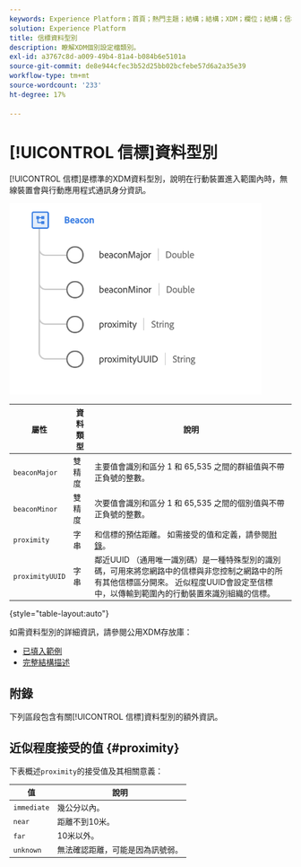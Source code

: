 ```yaml
---
keywords: Experience Platform；首頁；熱門主題；結構；結構；XDM；欄位；結構；信標；互動詳細資訊；資料型別；資料型別；
solution: Experience Platform
title: 信標資料型別
description: 瞭解XDM個別設定檔類別。
exl-id: a3767c8d-a009-49b4-81a4-b084b6e5101a
source-git-commit: de8e944cfec3b52d25bb02bcfebe57d6a2a35e39
workflow-type: tm+mt
source-wordcount: '233'
ht-degree: 17%

---
```


# [!UICONTROL 信標]資料型別

[!UICONTROL 信標]是標準的XDM資料型別，說明在行動裝置進入範圍內時，無線裝置會與行動應用程式通訊身分資訊。

<img src="../images/data-types/beacon.png" width="450" /><br />

| 屬性 | 資料類型 | 說明 |
| --- | --- | --- |
| `beaconMajor` | 雙精度 | 主要值會識別和區分 1 和 65,535 之間的群組值與不帶正負號的整數。 |
| `beaconMinor` | 雙精度 | 次要值會識別和區分 1 和 65,535 之間的個別值與不帶正負號的整數。 |
| `proximity` | 字串 | 和信標的預估距離。 如需接受的值和定義，請參閱[附錄](#proximity)。 |
| `proximityUUID` | 字串 | 鄰近UUID （通用唯一識別碼）是一種特殊型別的識別碼，可用來將您網路中的信標與非您控制之網路中的所有其他信標區分開來。 近似程度UUID會設定至信標中，以傳輸到範圍內的行動裝置來識別組織的信標。 |

{style="table-layout:auto"}

如需資料型別的詳細資訊，請參閱公用XDM存放庫：

* [已填入範例](https://github.com/adobe/xdm/blob/master/components/datatypes/deprecated/beacon-interaction-details.example.1.json)
* [完整結構描述](https://github.com/adobe/xdm/blob/master/components/datatypes/deprecated/beacon-interaction-details.schema.json)

## 附錄

下列區段包含有關[!UICONTROL 信標]資料型別的額外資訊。

## 近似程度接受的值 {#proximity}

下表概述`proximity`的接受值及其相關意義：

| 值 | 說明 |
| --- | --- |
| `immediate` | 幾公分以內。 |
| `near` | 距離不到10米。 |
| `far` | 10米以外。 |
| `unknown` | 無法確認距離，可能是因為訊號弱。 |
